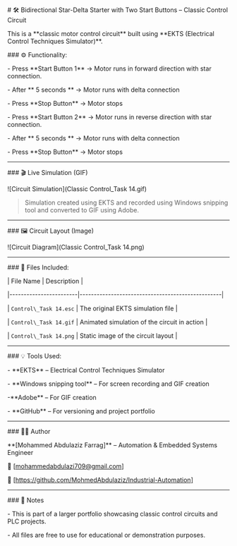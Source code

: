 \# 🛠️ Bidirectional Star-Delta Starter with Two Start Buttons – Classic Control Circuit



This is a \*\*classic motor control circuit\*\* built using \*\*EKTS (Electrical Control Techniques Simulator)\*\*.



\### ⚙️ Functionality:

\- Press \*\*Start Button 1\*\* → Motor runs in forward direction with star connection.

\- After \*\* 5 seconds \*\* → Motor runs with delta connection

\- Press \*\*Stop Button\*\* → Motor stops 

\- Press \*\*Start Button 2\*\* → Motor runs in reverse direction with star connection.

\- After \*\* 5 seconds \*\* → Motor runs with delta connection

\- Press \*\*Stop Button\*\* → Motor stops 

---



\### 🎬 Live Simulation (GIF)



!\[Circuit Simulation](Classic Control\_Task 14.gif)



> Simulation created using EKTS and recorded using Windows snipping tool and converted to GIF using Adobe.



---



\### 🖼️ Circuit Layout (Image)



!\[Circuit Diagram](Classic Control\_Task 14.png)



---



\### 📁 Files Included:

| File Name              | Description                                      |

|------------------------|--------------------------------------------------|

| `Control\_Task 14.esc` | The original EKTS simulation file                |

| `Control\_Task 14.gif`  | Animated simulation of the circuit in action     |

| `Control\_Task 14.png`  | Static image of the circuit layout               |



---



\### 💡 Tools Used:

\- \*\*EKTS\*\* – Electrical Control Techniques Simulator

\- \*\*Windows snipping tool\*\* – For screen recording and GIF creation

-\*\*Adobe\*\* – For GIF creation

\- \*\*GitHub\*\* – For versioning and project portfolio



---



\### 👨‍🔧 Author

\*\*\[Mohammed Abdulaziz Farrag]\*\* – Automation \& Embedded Systems Engineer  

📧 \[mohammedabdulazi709@gmail.com]  

🔗 \[https://github.com/MohmedAbdulaziz/Industrial-Automation]



---



\### 📌 Notes

\- This is part of a larger portfolio showcasing classic control circuits and PLC projects.

\- All files are free to use for educational or demonstration purposes.





